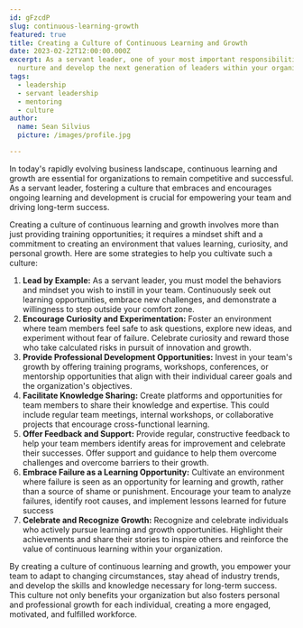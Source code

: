 ```yaml
---
id: gFzcdP
slug: continuous-learning-growth
featured: true
title: Creating a Culture of Continuous Learning and Growth
date: 2023-02-22T12:00:00.000Z
excerpt: As a servant leader, one of your most important responsibilities is to
  nurture and develop the next generation of leaders within your organization.
tags:
  - leadership
  - servant leadership
  - mentoring
  - culture
author:
  name: Sean Silvius
  picture: /images/profile.jpg

---
```


In today's rapidly evolving business landscape, continuous learning and growth are essential for organizations to remain competitive and successful. As a servant leader, fostering a culture that embraces and encourages ongoing learning and development is crucial for empowering your team and driving long-term success.

Creating a culture of continuous learning and growth involves more than just providing training opportunities; it requires a mindset shift and a commitment to creating an environment that values learning, curiosity, and personal growth. Here are some strategies to help you cultivate such a culture:

1. **Lead by Example:** As a servant leader, you must model the behaviors and mindset you wish to instill in your team. Continuously seek out learning opportunities, embrace new challenges, and demonstrate a willingness to step outside your comfort zone.
2. **Encourage Curiosity and Experimentation:** Foster an environment where team members feel safe to ask questions, explore new ideas, and experiment without fear of failure. Celebrate curiosity and reward those who take calculated risks in pursuit of innovation and growth.
3. **Provide Professional Development Opportunities:** Invest in your team's growth by offering training programs, workshops, conferences, or mentorship opportunities that align with their individual career goals and the organization's objectives.
4. **Facilitate Knowledge Sharing:** Create platforms and opportunities for team members to share their knowledge and expertise. This could include regular team meetings, internal workshops, or collaborative projects that encourage cross-functional learning.
5. **Offer Feedback and Support:** Provide regular, constructive feedback to help your team members identify areas for improvement and celebrate their successes. Offer support and guidance to help them overcome challenges and overcome barriers to their growth.
6. **Embrace Failure as a Learning Opportunity:** Cultivate an environment where failure is seen as an opportunity for learning and growth, rather than a source of shame or punishment. Encourage your team to analyze failures, identify root causes, and implement lessons learned for future success
7. **Celebrate and Recognize Growth:** Recognize and celebrate individuals who actively pursue learning and growth opportunities. Highlight their achievements and share their stories to inspire others and reinforce the value of continuous learning within your organization.

By creating a culture of continuous learning and growth, you empower your team to adapt to changing circumstances, stay ahead of industry trends, and develop the skills and knowledge necessary for long-term success. This culture not only benefits your organization but also fosters personal and professional growth for each individual, creating a more engaged, motivated, and fulfilled workforce.